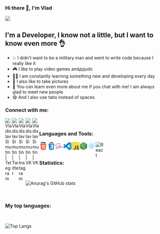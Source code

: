 ### Hi there 👋, I'm Vlad

![](https://komarev.com/ghpvc/?username=nvmbr-hub)

## I'm a Developer, I know not a little, but I want to know even more 👌

- 💥 I didn't want to be a military man and went to write code because I really like it
- 🎮 I like to play video games andдзjudo
- 👨‍🎓 I am constantly learning something new and developing every day
- 📸 I also like to take pictures
- 🤝 You can learn even more about me if you chat with me! I am always glad to meet new people
- 😅 And I also use tabs instead of spaces

### Connect with me:

[<img align="left" alt="Vladislav Simutin | Telegram" width="22px" src="https://cdn.jsdelivr.net/npm/simple-icons@3.13.0/icons/telegram.svg" />][telegram]
[<img align="left" alt="Vladislav Simutin | Twitter" width="22px" src="https://cdn.jsdelivr.net/npm/simple-icons@3.13.0/icons/twitter.svg" />][twitter]
[<img align="left" alt="Vladislav Simutin | Instagram" width="22px" src="https://cdn.jsdelivr.net/npm/simple-icons@v3/icons/instagram.svg" />][instagram]
[<img align="left" alt="Vladislav Simutin | VK" width="22px" src="https://cdn.jsdelivr.net/npm/simple-icons@v3/icons/vk.svg" />][vk]
[<img align="left" alt="Vladislav Simutin | VK" width="22px" src="https://cdn.jsdelivr.net/npm/simple-icons@3.13.0/icons/stackoverflow.svg" />][stackoverflow]

<br />

### Languages and Tools:

<img align="left" alt="HTML5" width="26px" src="https://raw.githubusercontent.com/github/explore/80688e429a7d4ef2fca1e82350fe8e3517d3494d/topics/html/html.png" />
<img align="left" alt="CSS3" width="26px" src="https://raw.githubusercontent.com/github/explore/80688e429a7d4ef2fca1e82350fe8e3517d3494d/topics/css/css.png" />
<img align="left" alt="Sass" width="26px" src="https://raw.githubusercontent.com/github/explore/80688e429a7d4ef2fca1e82350fe8e3517d3494d/topics/sass/sass.png" />
<img align="left" alt="Visual Studio Code" width="26px" src="https://raw.githubusercontent.com/github/explore/80688e429a7d4ef2fca1e82350fe8e3517d3494d/topics/visual-studio-code/visual-studio-code.png" />
<img align="left" alt="JavaScript" width="26px" src="https://raw.githubusercontent.com/github/explore/80688e429a7d4ef2fca1e82350fe8e3517d3494d/topics/javascript/javascript.png" />
<img align="left" alt="Node.js" width="26px" src="https://raw.githubusercontent.com/github/explore/80688e429a7d4ef2fca1e82350fe8e3517d3494d/topics/nodejs/nodejs.png" />
<img align="left" alt="React" width="26px" src="https://raw.githubusercontent.com/github/explore/80688e429a7d4ef2fca1e82350fe8e3517d3494d/topics/react/react.png" />
<img align="left" alt="React" width="26px" src="https://logos-download.com/wp-content/uploads/2016/10/Python_logo_icon.png" />
<br />
<br />

### Statistics:

<br />

![Anurag's GitHub stats](https://github-readme-stats.vercel.app/api?username=nvmbr-hub)

<br />

### My top languages:

<br />

![Top Langs](https://github-readme-stats.vercel.app/api/top-langs/?username=nvmbr-hub)

[telegram]: https://t.me/Hydrar_gyrum
[stackoverflow]: https://stackoverflow.com/users/17045517/vladislav-simutin
[twitter]: https://twitter.com/vlad_is_lover
[instagram]: https://www.instagram.com/nord_winter/
[vk]: https://vk.com/vsimutin
